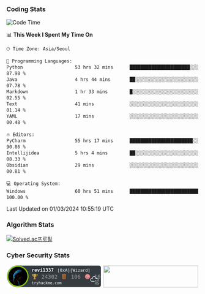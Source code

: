 ### Coding Stats

<!--START_SECTION:waka-->
![Code Time](http://img.shields.io/badge/Code%20Time-384%20hrs%2050%20mins-blue)

📊 **This Week I Spent My Time On** 

```text
🕑︎ Time Zone: Asia/Seoul

💬 Programming Languages: 
Python                   53 hrs 32 mins      ██████████████████████░░░   87.98 % 
Java                     4 hrs 44 mins       ██░░░░░░░░░░░░░░░░░░░░░░░   07.78 % 
Markdown                 1 hr 33 mins        █░░░░░░░░░░░░░░░░░░░░░░░░   02.55 % 
Text                     41 mins             ░░░░░░░░░░░░░░░░░░░░░░░░░   01.14 % 
YAML                     17 mins             ░░░░░░░░░░░░░░░░░░░░░░░░░   00.48 % 

🔥 Editors: 
PyCharm                  55 hrs 17 mins      ███████████████████████░░   90.86 % 
Intellijidea             5 hrs 4 mins        ██░░░░░░░░░░░░░░░░░░░░░░░   08.33 % 
Obsidian                 29 mins             ░░░░░░░░░░░░░░░░░░░░░░░░░   00.81 % 

💻 Operating System: 
Windows                  60 hrs 51 mins      █████████████████████████   100.00 % 
```


 Last Updated on 01/03/2024 10:55:19 UTC
<!--END_SECTION:waka-->

### Algorithm Stats

[![Solved.ac프로필](http://mazassumnida.wtf/api/v2/generate_badge?boj=revi1337)](https://solved.ac/revi1337)

### Cyber Security Stats

[![revi1337's tryhackme stats](https://raw.githubusercontent.com/Revi1337/Revi1337/main/assets/thm_propic.png)][tryhackme]
[<img src="https://www.hackthebox.com/badge/image/1002993" width="248.01" height="57">][hackthebox]


[website]: https://revi1337.com
[tryhackme]: https://tryhackme.com/p/revi1337
[hackthebox]: https://app.hackthebox.com/profile/1002993
